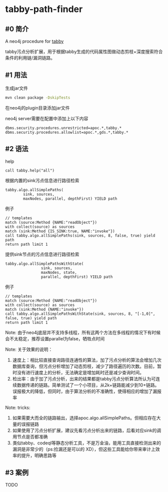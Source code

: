# tabby-path-finder
## #0 简介
A neo4j procedure for [tabby](https://github.com/wh1t3p1g/tabby)

tabby污点分析扩展，用于根据tabby生成的代码属性图做动态剪枝+深度搜索符合条件的利用链/漏洞链路。

## #1 用法

生成jar文件
```bash
mvn clean package -DskipTests
```

在neo4j的plugin目录添加jar文件

neo4j server需要在配置中添加上以下内容
```
dbms.security.procedures.unrestricted=apoc.*,tabby.*
dbms.security.procedures.allowlist=apoc.*,gds.*,tabby.*
```

## #2 语法

help
```
call tabby.help("all")
```

根据内置的sink污点信息进行路径检索
```
tabby.algo.allSimplePaths(
        sink, sources, 
        maxNodes, parallel, depthFirst) YIELD path
```
例子
```
// templates
match (source:Method {NAME:"readObject"})
with collect(source) as sources
match (sink:Method {IS_SINK:true, NAME:"invoke"})
call tabby.algo.allSimplePaths(sink, sources, 8, false, true) yield path
return path limit 1
```

提供sink节点的污点信息进行路径检索
```
tabby.algo.allSimplePathsWithState(
                sink, sources, 
                maxNodes, state, 
                parallel, depthFirst) YIELD path
```
例子
```
// templates
match (source:Method {NAME:"readObject"})
with collect(source) as sources
match (sink:Method {NAME:"invoke"})
call tabby.algo.allSimplePathsWithState(sink, sources, 8, "[-1,0]", false, true) yield path
return path limit 1
```

Note: 由于neo4j底层并不支持多线程，所有这两个方法在多线程的情况下有时候会不太稳定，推荐设置parallel为false，牺牲点时间

Note: 关于效果的说明：
    
1. 速度上：相比较直接查询路径连通性的算法，加了污点分析的算法会增加几次数据库查询，但污点分析增加了动态剪枝，减少了路径遍历的次数。目前，暂时没有进行速度上的分析，无法确定是增加耗时还是减少查询时间。
2. 检出率：由于加了污点分析，出来的结果都是tabby污点分析算法所认为可连续数据传递的链路。简单测试了一个小项目，从2k+链路能减少到10+链路。误报极大的降低，但同时，由于算法分析的不准确性，使得相应的增加了漏报率

Note: tricks:

1. 如果需要大而全的链路输出，选择apoc.algo.allSimplePaths。但相应存在大量的误报链路
2. 如果使用了污点分析扩展，建议先看污点分析出来的链路，后看对应sink的调用节点是否都准确
3. 类似tabby、codeql等静态分析工具，不是万金油，能用工具直接检测出来的漏洞是非常少的（ps:捡漏还是可以的 XD），但这些工具能给你带来审计上效率的提升，明确思路等

## #3 案例

TODO